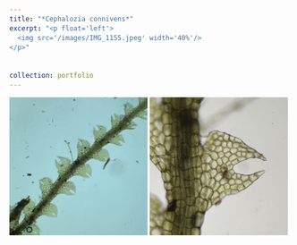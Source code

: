 ```yaml
---
title: "*Cephalozia connivens*"
excerpt: "<p float='left'>
  <img src='/images/IMG_1155.jpeg' width='40%'/>
</p>"


collection: portfolio
---
```


<p float="left">
  <img align="top" src="/images/IMG_1155.jpeg" width="49%"> 
  <img align="top" src="/images/IMG_1156.jpeg" width="49%"/>
</p>
